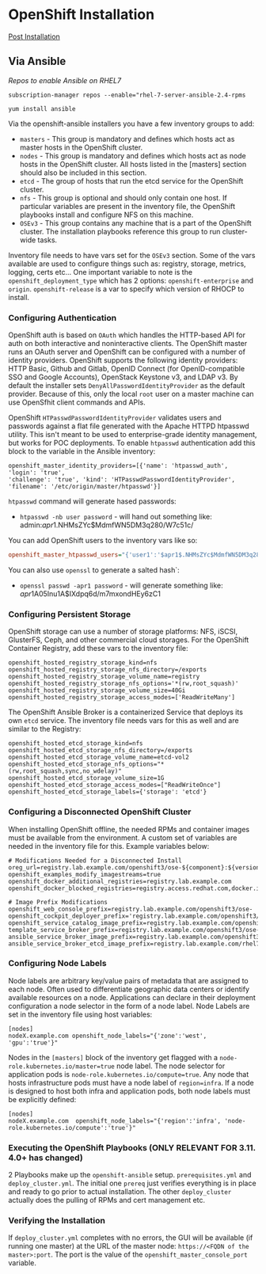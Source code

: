 # OpenShift Installation

[Post Installation](OpenShift-Post-Installation)

## Via Ansible

*Repos to enable Ansible on RHEL7*

`subscription-manager repos --enable="rhel-7-server-ansible-2.4-rpms`

`yum install ansible`

Via the openshift-ansible installers you have a few inventory groups to add:

* `masters` - This group is mandatory and defines which hosts act as master hosts in the OpenShift cluster.
* `nodes` - This group is mandatory and defines which hosts act as node hosts in the OpenShift cluster. All hosts listed in the [masters] section should also be included in this section.
* `etcd` - The group of hosts that run the etcd service for the OpenShift cluster.
* `nfs` - This group is optional and should only contain one host. If particular variables are present in the inventory file, the OpenShift playbooks install and configure NFS on this machine.
* `OSEv3` - This group contains any machine that is a part of the OpenShift cluster. The installation playbooks reference this group to run cluster-wide tasks.

Inventory file needs to have vars set for the `OSEv3` section. Some of the vars available are used to configure things such as: registry, storage, metrics, logging, certs etc... One important variable to note is the `openshift_deployment_type` which has 2 options: `openshift-enterprise` and `origin`. `openshift-release` is a var to specify which version of RHOCP to install. 

### Configuring Authentication

OpenShift auth is based on `OAuth` which handles the HTTP-based API for auth on both interactive and noninteractive clients. The OpenShift master runs an OAuth server and OpenShift can be configured with a number of identity providers. OpenShift supports the following identity providers: HTTP Basic, Github and Gitlab, OpenID Connect (for OpenID-compatible SSO and Google Accounts), OpenStack Keystone v3, and LDAP v3. By default the installer sets `DenyAllPasswordIdentityProvider` as the default provider. Because of this, only the local `root` user on a master machine can use OpenSfhit client commands and APIs.

OpenShift `HTPasswdPasswordIdentityProvider` validates users and passwords against a flat file generated with the Apache HTTPD htpasswd utility. This isn't meant to be used to enterprise-grade identity management, but works for POC deployments. To enable `htpasswd` authentication add this block to the variable in the Ansible inventory:

```
openshift_master_identity_providers=[{'name': 'htpasswd_auth', 'login': 'true',
'challenge': 'true', 'kind': 'HTPasswdPasswordIdentityProvider', 
'filename': '/etc/origin/master/htpasswd'}]
```

`htpasswd` command will generate hased passwords:

* `htpasswd -nb user password` - will hand out something like: admin:$apr1$.NHMsZYc$MdmfWN5DM3q280/W7c51c/

You can add OpenShift users to the inventory vars like so:

```ini
openshift_master_htpasswd_users="{'user1':'$apr1$.NHMsZYc$MdmfWN5DM3q280/W7c51c/', 'user2':'$apr1$.NHMsZYc$MdmfWN5DM3q280/W7c51c/'}"
```

You can also use `openssl` to generate a salted hash`:

* `openssl passwd -apr1 password` - will generate something like: $apr1$A05Inu1A$IXdpq6d/m7mxondHEy6zC1

### Configuring Persistent Storage

OpenShift storage can use a number of storage platforms: NFS, iSCSI, GlusterFS, Ceph, and other commercial cloud storages. For the OpenShift Container Registry, add these vars to the inventory file:

```
openshift_hosted_registry_storage_kind=nfs
openshift_hosted_registry_storage_nfs_directory=/exports
openshift_hosted_registry_storage_volume_name=registry
openshift_hosted_registry_storage_nfs_options='*(rw,root_squash)'
openshift_hosted_registry_storage_volume_size=40Gi
openshift_hosted_registry_storage_access_modes=['ReadWriteMany']
```

The OpenShift Ansible Broker is a containerized Service that deploys its own `etcd` service. The inventory file needs vars for this as well and are similar to the Registry:

```
openshift_hosted_etcd_storage_kind=nfs
openshift_hosted_etcd_storage_nfs_directory=/exports
openshift_hosted_etcd_storage_volume_name=etcd-vol2
openshift_hosted_etcd_storage_nfs_options="*(rw,root_squash,sync,no_wdelay)"
openshift_hosted_etcd_storage_volume_size=1G
openshift_hosted_etcd_storage_access_modes=["ReadWriteOnce"]
openshift_hosted_etcd_storage_labels={'storage': 'etcd'}
```

### Configuring a Disconnected OpenShift Cluster

When installing OpenShift offline, the needed RPMs and container images must be available from the environment. A custom set of variables are needed in the inventory file for this. Example variables below:

```
# Modifications Needed for a Disconnected Install
oreg_url=registry.lab.example.com/openshift3/ose-${component}:${version}
openshift_examples_modify_imagestreams=true
openshift_docker_additional_registries=registry.lab.example.com
openshift_docker_blocked_registries=registry.access.redhat.com,docker.io

# Image Prefix Modifications
openshift_web_console_prefix=registry.lab.example.com/openshift3/ose-
openshift_cockpit_deployer_prefix='registry.lab.example.com/openshift3/'
openshift_service_catalog_image_prefix=registry.lab.example.com/openshift3/ose-
template_service_broker_prefix=registry.lab.example.com/openshift3/ose-
ansible_service_broker_image_prefix=registry.lab.example.com/openshift3/ose-
ansible_service_broker_etcd_image_prefix=registry.lab.example.com/rhel7/
```

### Configuring Node Labels

Node labels are arbitrary key/value pairs of metadata that are assigned to each node. Often used to differentiate geographic data centers or identify available resources on a node. Applications can declare in their deployment configuration a node selector in the form of a node label. Node Labels are set in the inventory file using host variables:

```
[nodes]
nodeX.example.com openshift_node_labels="{'zone':'west', 'gpu':'true'}"
```

Nodes in the `[masters]` block of the inventory get flagged with a `node-role.kubernetes.io/master=true` node label. The node selector for application pods is `node-role.kubernetes.io/compute=true`. Any node that hosts infrastructure pods must have a node label of `region=infra`. If a node is designed to host both infra and application pods, both node labels must be explicitly defined:

```
[nodes]
nodeX.example.com  openshift_node_labels="{'region':'infra', 'node-role.kubernetes.io/compute':'true'}"
```

### Executing the OpenShift Playbooks (ONLY RELEVANT FOR 3.11. 4.0+ has changed)

2 Playbooks make up the `openshift-ansible` setup. `prerequisites.yml` and `deploy_cluster.yml`. The initial one `prereq` just verifies everything is in place and ready to go prior to actual installation. The other `deploy_cluster` actually does the pulling of RPMs and cert management etc.

### Verifying the Installation

If `deploy_cluster.yml` completes with no errors, the GUI will be available (if running one master) at the URL of the master node: `https://<FQDN of the master>:port`. The port is the value of the `openshift_master_console_port` variable.
